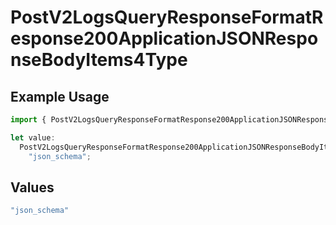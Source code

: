 # PostV2LogsQueryResponseFormatResponse200ApplicationJSONResponseBodyItems4Type

## Example Usage

```typescript
import { PostV2LogsQueryResponseFormatResponse200ApplicationJSONResponseBodyItems4Type } from "orq-poc-typescript-multi-env-version/models/operations";

let value:
  PostV2LogsQueryResponseFormatResponse200ApplicationJSONResponseBodyItems4Type =
    "json_schema";
```

## Values

```typescript
"json_schema"
```